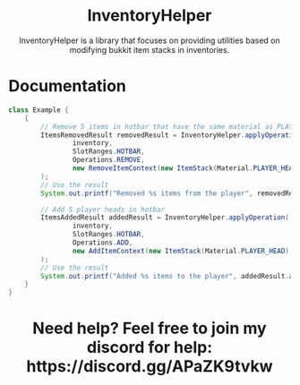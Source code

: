<h1 style="text-align: center;">InventoryHelper</h1>
<p style="text-align: center;">InventoryHelper is a library that focuses on providing utilities based on modifying bukkit item stacks in inventories.</p>

# Documentation

```java
class Example {
    {
        // Remove 5 items in hotbar that have the same material as PLAYER_HEAD
        ItemsRemovedResult removedResult = InventoryHelper.applyOperation(
                inventory,
                SlotRanges.HOTBAR,
                Operations.REMOVE,
                new RemoveItemContext(new ItemStack(Material.PLAYER_HEAD), 5, ItemPredicates.SAME_MATERIAL) // Predicates allow you to control which items are chosen to be removed from
        );
        // Use the result
        System.out.printf("Removed %s items from the player", removedResult.removed());

        // Add 5 player heads in hotbar
        ItemsAddedResult addedResult = InventoryHelper.applyOperation(
                inventory,
                SlotRanges.HOTBAR,
                Operations.ADD,
                new AddItemContext(new ItemStack(Material.PLAYER_HEAD), 5, ItemPredicates.SIMILAR) // Only add to other items that are similar (ignores count)
        );
        // Use the result
        System.out.printf("Added %s items to the player", addedResult.added());   
    }
}
```


<h1 style="text-align: center;">Need help? Feel free to join my discord for help: https://discord.gg/APaZK9tvkw</h1> 

